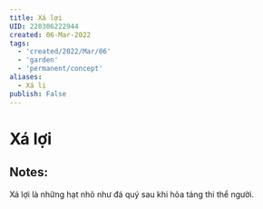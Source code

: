 ```yaml
---
title: Xá lợi
UID: 220306222944
created: 06-Mar-2022
tags:
  - 'created/2022/Mar/06'
  - 'garden'
  - 'permanent/concept'
aliases:
  - Xá lị
publish: False
---
```

# Xá lợi

## Notes:
Xá lợi là những hạt nhỏ như đá quý sau khi hỏa táng thi thể người.


